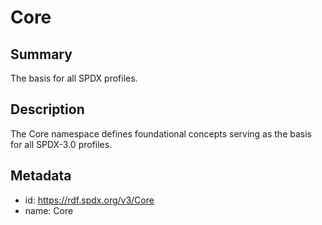 <!-- Automatically generated by spec-parser v2.0.0 on 2023-12-27T15:02:03.969017+00:00 -->
<!-- SPDX-License-Identifier: Community-Spec-1.0 -->

# Core

## Summary

The basis for all SPDX profiles.


## Description

The Core namespace defines foundational concepts serving as the basis for all SPDX-3.0 profiles.


## Metadata

- id: https://rdf.spdx.org/v3/Core
- name: Core


